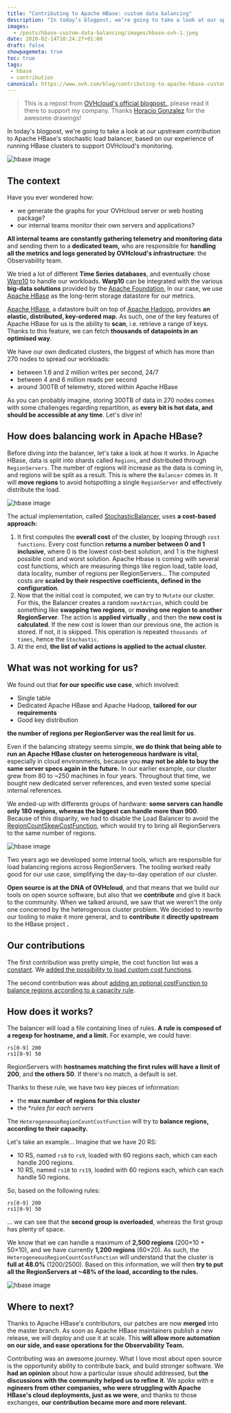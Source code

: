 ```yaml
---
title: "Contributing to Apache HBase: custom data balancing"
description: "In today’s blogpost, we’re going to take a look at our upstream contribution to Apache HBase’s stochastic load balancer, based on our experience of running HBase clusters to support OVHcloud’s monitoring."
images:
  - /posts/hbase-custom-data-balancing/images/hbase-ovh-1.jpeg
date: 2020-02-14T10:24:27+01:00
draft: false
showpagemeta: true
toc: true
tags:
 - hbase
 - contribution
canonical: https://www.ovh.com/blog/contributing-to-apache-hbase-custom-data-balancing/
---
```


> This is a repost from [OVHcloud's official blogpost.](https://www.ovh.com/blog/contributing-to-apache-hbase-custom-data-balancing/ "Permalink to Contributing to Apache HBase: custom data balancing"), please read it there to support my company. Thanks [Horacio Gonzalez](https://twitter.com/LostInBrittany/) for the awesome drawings!

In today's blogpost, we're going to take a look at our upstream
contribution to Apache HBase's stochastic load balancer, based on our
experience of running HBase clusters to support OVHcloud's monitoring.

![hbase image](/posts/hbase-custom-data-balancing/images/hbase-ovh-1.jpeg)

## The context

Have you ever wondered how:

* we generate the graphs for your OVHcloud server or web hosting package?
* our internal teams monitor their own servers and applications?

**All internal teams are constantly gathering telemetry and monitoring data** and sending them to a **dedicated team,** who are responsible for **handling all the metrics and logs generated by OVHcloud's infrastructure**: the Observability team.

We tried a lot of different **Time Series databases**, and eventually chose [Warp10](https://warp10.io/) to handle our workloads. **Warp10** can be integrated with the various **big-data solutions** provided by the [Apache Foundation.](https://www.apache.org/) In our case, we use [Apache HBase](http://hbase.apache.org/) as the long-term storage datastore for our metrics.

[Apache HBase](http://hbase.apache.org/), a datastore built on top of [Apache Hadoop](http://hadoop.apache.org/), provides **an elastic, distributed, key-ordered map.** As such, one of the key features of Apache HBase for us is the ability to **scan**, i.e. retrieve a range of keys. Thanks to this feature, we can fetch **thousands of datapoints in an optimised way**.

We have our own dedicated clusters, the biggest of which has more than 270 nodes to spread our workloads:

* between 1.6 and 2 million writes per second, 24/7
* between 4 and 6 million reads per second
* around 300TB of telemetry, stored within Apache HBase

As you can probably imagine, storing 300TB of data in 270 nodes comes with some challenges regarding repartition, as **every** **bit is hot data, and should be accessible at any time**. Let's dive in!

## How does balancing work in Apache HBase?

Before diving into the balancer, let's take a look at how it works. In Apache HBase, data is split into shards called `Regions`, and distributed through `RegionServers`. The number of regions will increase as the data is coming in, and regions will be split as a result. This is where the `Balancer` comes in. It will **move regions** to avoid hotspotting a single `RegionServer` and effectively distribute the load.

![hbase image](/posts/hbase-custom-data-balancing/images/hbase-ovh-2.jpeg)

The actual implementation, called [StochasticBalancer](https://github.com/apache/hbase/blob/master/hbase-server/src/main/java/org/apache/hadoop/hbase/master/balancer/StochasticLoadBalancer.java), uses **a cost-based approach:**

1. It first computes the **overall cost** of the cluster, by looping through `cost functions`. Every cost function **returns a number between 0 and 1 inclusive**, where 0 is the lowest cost-best solution, and 1 is the highest possible cost and worst solution. Apache Hbase is coming with several cost functions, which are measuring things like region load, table load, data locality, number of regions per RegionServers... The computed costs are **scaled by their respective coefficients, defined in the configuration**.
2. Now that the initial cost is computed, we can try to `Mutate` our cluster. For this, the Balancer creates a random `nextAction`, which could be something like **swapping two regions**, or **moving one region to another RegionServer**. The action is **applied** **virtually** , and then the **new cost is calculated**. If the new cost is lower than our previous one, the action is stored. If not, it is skipped. This operation is repeated `thousands of times`, hence the `Stochastic`.
3. At the end, **the list of valid actions is applied to the actual cluster.**

## What was not working for us?

We found out that **for our specific use case**, which involved:

* Single table
* Dedicated Apache HBase and Apache Hadoop, **tailored for our requirements**
* Good key distribution

**the number of regions per RegionServer was the real limit for us**.

Even if the balancing strategy seems simple, **we do think that being able to run an Apache HBase cluster on heterogeneous hardware is vital**, especially in cloud environments, because you **may not be able to buy the same server specs again in the future.**
In our earlier example, our cluster grew from 80 to ~250 machines in
four years. Throughout that time, we bought new dedicated server
references, and even tested some special internal references.

We ended-up with differents groups of hardware: **some servers can handle only 180 regions, whereas the biggest can handle more than 900**. Because of this disparity, we had to disable the Load Balancer to avoid the [RegionCountSkewCostFunction](https://github.com/apache/hbase/blob/master/hbase-server/src/main/java/org/apache/hadoop/hbase/master/balancer/StochasticLoadBalancer.java#L1194), which would try to bring all RegionServers to the same number of regions.

![hbase image](/posts/hbase-custom-data-balancing/images/hbase-ovh-3.jpeg)

Two years ago we developed some internal tools, which are responsible
 for load balancing regions across RegionServers. The tooling worked
really good for our use case, simplifying the day-to-day operation of
our cluster.

**Open source is at the DNA of OVHcloud**, and that means that we build our tools on open source software, but also that we **contribute**
and give it back to the community. When we talked around, we saw that
we weren't the only one concerned by the heterogenous cluster problem.
We decided to rewrite our tooling to make it more general, and to **contribute** it **directly upstream** to the HBase project **.**

## Our contributions

The first contribution was pretty simple, the cost function list was a [constant](https://github.com/apache/hbase/blob/8cb531f207b9f9f51ab1509655ae59701b66ac37/hbase-server/src/main/java/org/apache/hadoop/hbase/master/balancer/StochasticLoadBalancer.java#L199-L213). We [added the possibility to load custom cost functions](https://github.com/apache/hbase/commit/836f26976e1ad8b35d778c563067ed0614c026e9).

The second contribution was about [adding an optional costFunction to balance regions according to a capacity rule](https://github.com/apache/hbase/commit/42d535a57a75b58f585b48df9af9c966e6c7e46a).

## How does it works?

The balancer will load a file containing lines of rules. **A rule is composed of a regexp for hostname, and a limit.** For example, we could have:

```
rs[0-9] 200
rs1[0-9] 50
```

RegionServers with **hostnames matching the first rules will have a limit of 200**, and **the others 50**. If there's no match, a default is set.

Thanks to these rule, we have two key pieces of information:

* the **max number of regions for this cluster**
* the **rules for each servers*

The `HeterogeneousRegionCountCostFunction` will try to **balance regions, according to their capacity.**

Let's take an example... Imagine that we have 20 RS:

* 10 RS, named `rs0` to `rs9`, loaded with 60 regions each, which can each handle 200 regions.
* 10 RS, named `rs10` to `rs19`, loaded with 60 regions each, which can each handle 50 regions.

So, based on the following rules:

```
rs[0-9] 200
rs1[0-9] 50
```

... we can see that the **second group is overloaded**, whereas the first group has plenty of space.

We know that we can handle a maximum of **2,500 regions** (200×10 + 50×10), and we have currently **1,200 regions** (60×20). As such, the `HeterogeneousRegionCountCostFunction` will understand that the cluster is **full at 48.0%** (1200/2500). Based on this information, we will then **try to put all the RegionServers at ~48% of the load, according to the rules.**

![hbase image](/posts/hbase-custom-data-balancing/images/hbase-ovh-4.jpeg)

## Where to next?

Thanks to Apache HBase's contributors, our patches are now **merged** into the master branch. As soon as Apache HBase maintainers publish a new release, we will deploy and use it at scale. This **will allow more automation on our side, and ease operations for the Observability Team.**

Contributing was an awesome journey. What I love most about open
source is the opportunity ability to contribute back, and build stronger
 software. We **had an opinion** about how a particular issue should addressed, but **the discussions with the community helped us to refine it**. We spoke with e **ngineers from other companies, who were struggling with Apache HBase's cloud deployments, just as we were**, and thanks to those exchanges, **our contribution became more and more relevant.**
